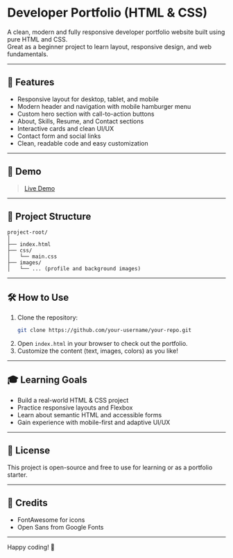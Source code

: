 # Developer Portfolio (HTML & CSS)

A clean, modern and fully responsive developer portfolio website built using pure HTML and CSS.  
Great as a beginner project to learn layout, responsive design, and web fundamentals.

---

## 🚀 Features

- Responsive layout for desktop, tablet, and mobile
- Modern header and navigation with mobile hamburger menu
- Custom hero section with call-to-action buttons
- About, Skills, Resume, and Contact sections
- Interactive cards and clean UI/UX
- Contact form and social links
- Clean, readable code and easy customization

---

## 🌟 Demo

> [Live Demo](#) <!-- Replace # with your GitHub Pages or Netlify link -->

---

## 📂 Project Structure

```
project-root/
│
├── index.html
├── css/
│   └── main.css
├── images/
│   └── ... (profile and background images)
```

---

## 🛠️ How to Use

1. Clone the repository:
   ```bash
   git clone https://github.com/your-username/your-repo.git
   ```
2. Open `index.html` in your browser to check out the portfolio.
3. Customize the content (text, images, colors) as you like!

---

## 🎓 Learning Goals

- Build a real-world HTML & CSS project
- Practice responsive layouts and Flexbox
- Learn about semantic HTML and accessible forms
- Gain experience with mobile-first and adaptive UI/UX

---

## 📃 License

This project is open-source and free to use for learning or as a portfolio starter.

---

## 🙌 Credits

- FontAwesome for icons
- Open Sans from Google Fonts

---

Happy coding! 🚀